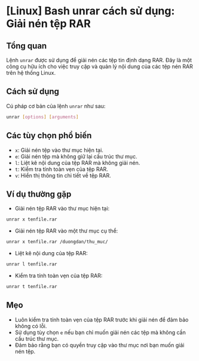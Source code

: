 # [Linux] Bash unrar cách sử dụng: Giải nén tệp RAR

## Tổng quan
Lệnh `unrar` được sử dụng để giải nén các tệp tin định dạng RAR. Đây là một công cụ hữu ích cho việc truy cập và quản lý nội dung của các tệp nén RAR trên hệ thống Linux.

## Cách sử dụng
Cú pháp cơ bản của lệnh `unrar` như sau:

```bash
unrar [options] [arguments]
```

## Các tùy chọn phổ biến
- `x`: Giải nén tệp vào thư mục hiện tại.
- `e`: Giải nén tệp mà không giữ lại cấu trúc thư mục.
- `l`: Liệt kê nội dung của tệp RAR mà không giải nén.
- `t`: Kiểm tra tính toàn vẹn của tệp RAR.
- `v`: Hiển thị thông tin chi tiết về tệp RAR.

## Ví dụ thường gặp
- Giải nén tệp RAR vào thư mục hiện tại:

```bash
unrar x tenfile.rar
```

- Giải nén tệp RAR vào một thư mục cụ thể:

```bash
unrar x tenfile.rar /duongdan/thu_muc/
```

- Liệt kê nội dung của tệp RAR:

```bash
unrar l tenfile.rar
```

- Kiểm tra tính toàn vẹn của tệp RAR:

```bash
unrar t tenfile.rar
```

## Mẹo
- Luôn kiểm tra tính toàn vẹn của tệp RAR trước khi giải nén để đảm bảo không có lỗi.
- Sử dụng tùy chọn `e` nếu bạn chỉ muốn giải nén các tệp mà không cần cấu trúc thư mục.
- Đảm bảo rằng bạn có quyền truy cập vào thư mục nơi bạn muốn giải nén tệp.